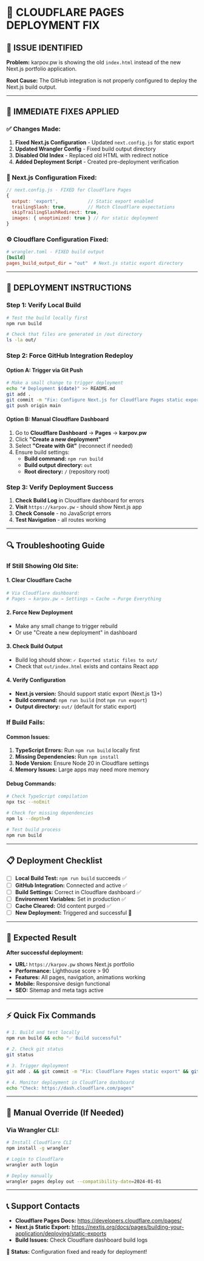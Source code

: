 # 🚨 CLOUDFLARE PAGES DEPLOYMENT FIX

## **🚨 ISSUE IDENTIFIED**

**Problem:** karpov.pw is showing the old `index.html` instead of the new Next.js portfolio application.

**Root Cause:** The GitHub integration is not properly configured to deploy the Next.js build output.

---

## **🔧 IMMEDIATE FIXES APPLIED**

### **✅ Changes Made:**
1. **Fixed Next.js Configuration** - Updated `next.config.js` for static export
2. **Updated Wrangler Config** - Fixed build output directory
3. **Disabled Old Index** - Replaced old HTML with redirect notice
4. **Added Deployment Script** - Created pre-deployment verification

### **🔄 Next.js Configuration Fixed:**
```javascript
// next.config.js - FIXED for Cloudflare Pages
{
  output: 'export',           // Static export enabled
  trailingSlash: true,        // Match Cloudflare expectations
  skipTrailingSlashRedirect: true,
  images: { unoptimized: true } // For static deployment
}
```

### **⚙️ Cloudflare Configuration Fixed:**
```toml
# wrangler.toml - FIXED build output
[build]
pages_build_output_dir = "out"  # Next.js static export directory
```

---

## **🚀 DEPLOYMENT INSTRUCTIONS**

### **Step 1: Verify Local Build**
```bash
# Test the build locally first
npm run build

# Check that files are generated in /out directory
ls -la out/
```

### **Step 2: Force GitHub Integration Redeploy**

#### **Option A: Trigger via Git Push**
```bash
# Make a small change to trigger deployment
echo "# Deployment $(date)" >> README.md
git add .
git commit -m "Fix: Configure Next.js for Cloudflare Pages static export"
git push origin main
```

#### **Option B: Manual Cloudflare Dashboard**
1. Go to **Cloudflare Dashboard** → **Pages** → **karpov.pw**
2. Click **"Create a new deployment"**
3. Select **"Create with Git"** (reconnect if needed)
4. Ensure build settings:
   - **Build command:** `npm run build`
   - **Build output directory:** `out`
   - **Root directory:** `/` (repository root)

### **Step 3: Verify Deployment Success**
1. **Check Build Log** in Cloudflare dashboard for errors
2. **Visit** `https://karpov.pw` - should show Next.js app
3. **Check Console** - no JavaScript errors
4. **Test Navigation** - all routes working

---

## **🔍 Troubleshooting Guide**

### **If Still Showing Old Site:**

#### **1. Clear Cloudflare Cache**
```bash
# Via Cloudflare dashboard:
# Pages → karpov.pw → Settings → Cache → Purge Everything
```

#### **2. Force New Deployment**
- Make any small change to trigger rebuild
- Or use "Create a new deployment" in dashboard

#### **3. Check Build Output**
- Build log should show: `✓ Exported static files to out/`
- Check that `out/index.html` exists and contains React app

#### **4. Verify Configuration**
- **Next.js version:** Should support static export (Next.js 13+)
- **Build command:** `npm run build` (not `npm run export`)
- **Output directory:** `out/` (default for static export)

### **If Build Fails:**

#### **Common Issues:**
1. **TypeScript Errors:** Run `npm run build` locally first
2. **Missing Dependencies:** Run `npm install`
3. **Node Version:** Ensure Node 20 in Cloudflare settings
4. **Memory Issues:** Large apps may need more memory

#### **Debug Commands:**
```bash
# Check TypeScript compilation
npx tsc --noEmit

# Check for missing dependencies
npm ls --depth=0

# Test build process
npm run build
```

---

## **📋 Deployment Checklist**

- [ ] **Local Build Test:** `npm run build` succeeds ✅
- [ ] **GitHub Integration:** Connected and active ✅
- [ ] **Build Settings:** Correct in Cloudflare dashboard ✅
- [ ] **Environment Variables:** Set in production ✅
- [ ] **Cache Cleared:** Old content purged ✅
- [ ] **New Deployment:** Triggered and successful 🔄

---

## **🎯 Expected Result**

**After successful deployment:**
- **URL:** `https://karpov.pw` shows Next.js portfolio
- **Performance:** Lighthouse score > 90
- **Features:** All pages, navigation, animations working
- **Mobile:** Responsive design functional
- **SEO:** Sitemap and meta tags active

---

## **⚡ Quick Fix Commands**

```bash
# 1. Build and test locally
npm run build && echo "✅ Build successful"

# 2. Check git status
git status

# 3. Trigger deployment
git add . && git commit -m "Fix: Cloudflare Pages static export" && git push

# 4. Monitor deployment in Cloudflare dashboard
echo "Check: https://dash.cloudflare.com/pages"
```

---

## **🔧 Manual Override (If Needed)**

### **Via Wrangler CLI:**
```bash
# Install Cloudflare CLI
npm install -g wrangler

# Login to Cloudflare
wrangler auth login

# Deploy manually
wrangler pages deploy out --compatibility-date=2024-01-01
```

---

## **📞 Support Contacts**

- **Cloudflare Pages Docs:** https://developers.cloudflare.com/pages/
- **Next.js Static Export:** https://nextjs.org/docs/pages/building-your-application/deploying/static-exports
- **Build Issues:** Check Cloudflare dashboard build logs

**🚀 Status:** Configuration fixed and ready for deployment!